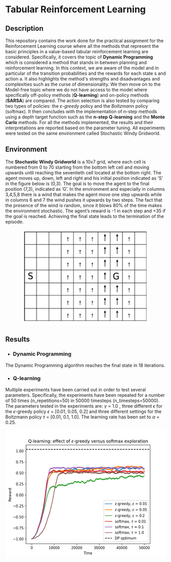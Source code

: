 # Tabular Reinforcement Learning

## Description 
This repository contains the work done for the practical assignment for the Reinforcement Learning course where all the methods that represent the basic principles in a value-based tabular reinforcement learning are considered.  Specifically, it covers the topic of **Dynamic Programming** which is considered a method that stands in between planning and reinforcement learning. In this context, we are aware of the model and in particular of the transition probabilities and the rewards for each state s and action a. It also highlights the method's strengths and disadvantages and complexities such as the curse of dimensionality. We then move on to the Model-free topic where we do not have access to the model where specifically off-policy methods (**Q-learning**) and on-policy methods (**SARSA**) are compared. 
The action selection is also tested by comparing two types of policies: the *ε-greedy* policy and the *Boltzmann* policy (softmax). It then concludes with the implementation of n-step methods using a depth target function such as the **n-step Q-learning** and the **Monte Carlo** methods. For all the methods implemented, the results and their interpretations are reported based on the parameter tuning. All experiments were tested on the same environment called Stochastic Windy Gridworld.


## Environment
The **Stochastic Windy Gridworld** is a 10x7 grid, where each cell is numbered from 0 to 70 starting from the bottom left cell and moving upwards until reaching the seventieth cell located at the bottom right. The agent moves up, down, left and right and his initial position indicated as ’S’ in the figure below is (0,3). The goal is to move the agent to the final position (7,3), indicated as ’G’. In the environment and especially in columns 3,4,5,8 there is a wind that makes the agent move one step upwards while in columns 6 and 7 the wind pushes it upwards by two steps. The fact that the presence of the
wind is random, since it blows 80% of the time makes the environment stochastic. The agent’s reward is -1 in each step and +35 if the goal is reached. Achieving the final state leads to the termination of the episode. 


<p align="center">
<img src="environment.png" width="400" height="300">
</p>

## Results 
- ### Dynamic Programming
The Dynamic Programming algorithm reaches the final state in 18 iterations.

- ### Q-learning 
Multiple experiments have been carried out in order to test several parameters.  Specifically, the experiments have been repeated for a number of 50 times (n_repetitions=50) in 50000 timesteps (n_timesteps=50000).
The parameters tested in the experiments are: $\gamma$ = 1.0 , three different $\epsilon$ for the $\epsilon$-greedy policy $\epsilon$ = [0.01, 0.05, 0.2] and three different settings for the Boltzmann policy $\tau$ = [0.01, 0.1, 1.0]. The learning rate has been set to $\alpha$ = 0.25. 
<p align="center">
<img src="/results/exploration.png" width="500" height="400">
</p>


 

